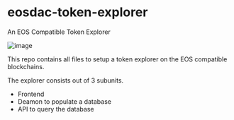 # eosdac-token-explorer
An EOS Compatible Token Explorer

![image](https://user-images.githubusercontent.com/5130772/43351201-0afaf718-920f-11e8-863c-a3df3815157c.png)

<p>This repo contains all files to setup a token explorer on the EOS compatible blockchains.</p>
The explorer consists out of 3 subunits.
<ul>
  <li>Frontend</li>
  <li>Deamon to populate a database</li>
  <li>API to query the database</li>
</ul>
